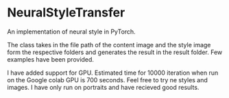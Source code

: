 # NeuralStyleTransfer

An implementation of neural style in PyTorch.

The class takes in the file path of the content image and the style image form the respective folders and generates the result in the result folder. Few examples have been provided.

I have added support for GPU. Estimated time for 10000 iteration when run on the Google colab GPU is 700 seconds. Feel free to try ne styles and images. I have only run on portraits and have recieved good results.

